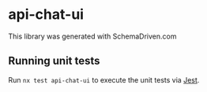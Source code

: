 
# api-chat-ui

This library was generated with SchemaDriven.com

## Running unit tests

Run `nx test api-chat-ui` to execute the unit tests via [Jest](https://jestjs.io).


